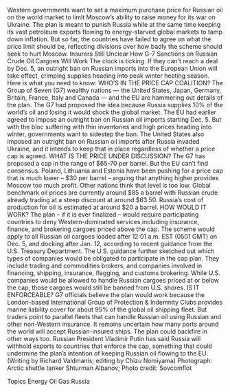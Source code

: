 Western governments want to set a maximum purchase price for Russian oil on the world market to limit Moscow’s ability to raise money for its war on Ukraine.
The plan is meant to punish Russia while at the same time keeping its vast petroleum exports flowing to energy-starved global markets to tamp down inflation.
But so far, the countries have failed to agree on what the price limit should be, reflecting divisions over how badly the scheme should seek to hurt Moscow.
Insurers Still Unclear How G-7 Sanctions on Russian Crude Oil Cargoes Will Work
The clock is ticking.
If they can’t reach a deal by Dec. 5, an outright ban on Russian imports into the European Union will take effect, crimping supplies heading into peak winter heating season.
Here is what you need to know:
WHO’S IN THE PRICE CAP COALITION?
The Group of Seven (G7) wealthy nations — the United States, Japan, Germany, Britain, France, Italy and Canada — and the EU are hammering out details of the plan.
The G7 had proposed the idea because Russia supplies 10% of the world’s oil and losing it would shock the global market.
The EU had earlier agreed to impose an outright ban on Russian oil imports starting Dec. 5. But with the bloc suffering with thin inventories and high prices heading into winter, governments want to sidestep the ban.
The United States also imposed an outright ban on Russian oil imports after Russia invaded Ukraine, and it intends to keep that in place regardless of whether a price cap is agreed.
WHAT IS THE PRICE UNDER DISCUSSION?
The G7 has proposed a cap in the range of $65-70 per barrel. But the EU can’t find consensus.
Poland, Lithuania and Estonia have been pushing for a price cap that is much lower – $30 per barrel – arguing that anything higher provides Moscow too much profit.
Other nations think that level is too low.
Global benchmark oil prices are currently around $85 a barrel with Russian crude already trading at a steep discount at around $63.50.
Russia’s cost of production for oil is estimated at around $20 a barrel.
HOW WOULD IT WORK?
The plan – if it is ever finalized – would require participating countries to deny Western-dominated services including insurance, finance, and brokering cargoes priced above the cap.
The scheme would apply to all Russian oil cargoes loaded after 12:01 a.m. EST (0501 GMT) on Dec. 5, and docking after Jan. 12, according to recent guidance from the U.S. Treasury Department.
The U.S. guidance further sketched out which types of companies would be obligated to participate in the cap plan. They include trading and commodities brokers, and companies involved in financing, shipping, insurance, flagging, and customs brokering.
While U.S. companies would be allowed to handle Russian cargoes priced at or below the cap, those cargoes would still be banned from U.S. shores.
IS IT ENFORCEABLE?
G7 officials believe the plan would work because the London-based International Group of Protection & Indemnity Clubs provides marine liability cover for about 95% of the global oil shipping fleet.
But traders point to parallel fleets that can handle Russian oil using Russian and other non-Western insurance. It remains uncertain how many ports around the world will accept Russian-insured ships.
The plan could backfire in other ways too.
Russian President Vladimir Putin has said Russia will withhold exports to countries that enforce the cap, something that could undermine the plan’s intention of keeping Russian oil flowing to the EU.
(Writing by Richard Valdmanis; editing by Chizu Nomiyama)
Photograph: Arctic shuttle tanker Shturman Albanov; Photo credit: Sovcomflot

Topics
Energy
Oil Gas
Russia
